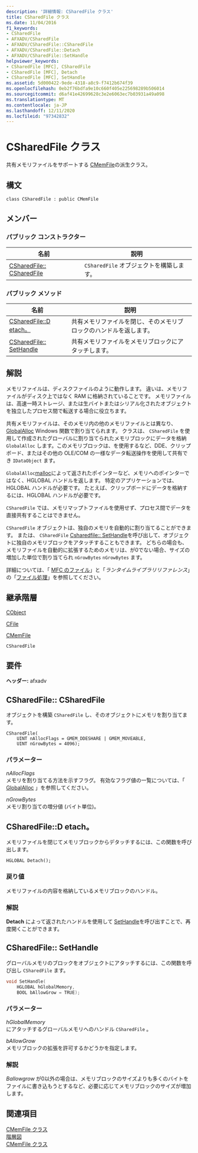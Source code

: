 ```yaml
---
description: '詳細情報: CSharedFile クラス'
title: CSharedFile クラス
ms.date: 11/04/2016
f1_keywords:
- CSharedFile
- AFXADV/CSharedFile
- AFXADV/CSharedFile::CSharedFile
- AFXADV/CSharedFile::Detach
- AFXADV/CSharedFile::SetHandle
helpviewer_keywords:
- CSharedFile [MFC], CSharedFile
- CSharedFile [MFC], Detach
- CSharedFile [MFC], SetHandle
ms.assetid: 5d000422-9ede-4318-a8c9-f7412b674f39
ms.openlocfilehash: 0eb2f76bdfa9e10c660f405e225698289b506014
ms.sourcegitcommit: d6af41e42699628c3e2e6063ec7b03931a49a098
ms.translationtype: MT
ms.contentlocale: ja-JP
ms.lasthandoff: 12/11/2020
ms.locfileid: "97342832"
---
```

# <a name="csharedfile-class"></a>CSharedFile クラス

共有メモリファイルをサポートする [CMemFile](../../mfc/reference/cmemfile-class.md)の派生クラス。

## <a name="syntax"></a>構文

```
class CSharedFile : public CMemFile
```

## <a name="members"></a>メンバー

### <a name="public-constructors"></a>パブリック コンストラクター

|名前|説明|
|----------|-----------------|
|[CSharedFile:: CSharedFile](#csharedfile)|`CSharedFile` オブジェクトを構築します。|

### <a name="public-methods"></a>パブリック メソッド

|名前|説明|
|----------|-----------------|
|[CSharedFile::D etach。](#detach)|共有メモリファイルを閉じ、そのメモリブロックのハンドルを返します。|
|[CSharedFile:: SetHandle](#sethandle)|共有メモリファイルをメモリブロックにアタッチします。|

## <a name="remarks"></a>解説

メモリファイルは、ディスクファイルのように動作します。 違いは、メモリファイルがディスク上ではなく RAM に格納されていることです。 メモリファイルは、高速一時ストレージ、または生バイトまたはシリアル化されたオブジェクトを独立したプロセス間で転送する場合に役立ちます。

共有メモリファイルは、そのメモリ内の他のメモリファイルとは異なり、 [GlobalAlloc](/windows/win32/api/winbase/nf-winbase-globalalloc) Windows 関数で割り当てられます。 クラスは、 `CSharedFile` を使用して作成されたグローバルに割り当てられたメモリブロックにデータを格納 `GlobalAlloc` します。このメモリブロックは、を使用するなど、DDE、クリップボード、またはその他の OLE/COM の一様なデータ転送操作を使用して共有でき `IDataObject` ます。

`GlobalAlloc`[malloc](../../c-runtime-library/reference/malloc.md)によって返されたポインターなど、メモリへのポインターではなく、HGLOBAL ハンドルを返します。 特定のアプリケーションでは、HGLOBAL ハンドルが必要です。 たとえば、クリップボードにデータを格納するには、HGLOBAL ハンドルが必要です。

`CSharedFile` では、メモリマップトファイルを使用せず、プロセス間でデータを直接共有することはできません。

`CSharedFile` オブジェクトは、独自のメモリを自動的に割り当てることができます。 または、 `CSharedFile` [Csharedfile:: SetHandle](#sethandle)を呼び出して、オブジェクトに独自のメモリブロックをアタッチすることもできます。 どちらの場合も、メモリファイルを自動的に拡張するためのメモリは、が0でない場合、サイズの増加した単位で割り当てられ `nGrowBytes` `nGrowBytes` ます。

詳細については、「 [MFC のファイル](../../mfc/files-in-mfc.md)」と「*ランタイムライブラリリファレンス*」の「[ファイル処理](../../c-runtime-library/file-handling.md)」を参照してください。

## <a name="inheritance-hierarchy"></a>継承階層

[CObject](../../mfc/reference/cobject-class.md)

[CFile](../../mfc/reference/cfile-class.md)

[CMemFile](../../mfc/reference/cmemfile-class.md)

`CSharedFile`

## <a name="requirements"></a>要件

**ヘッダー:** afxadv

## <a name="csharedfilecsharedfile"></a><a name="csharedfile"></a> CSharedFile:: CSharedFile

オブジェクトを構築 `CSharedFile` し、そのオブジェクトにメモリを割り当てます。

```
CSharedFile(
    UINT nAllocFlags = GMEM_DDESHARE | GMEM_MOVEABLE,
    UINT nGrowBytes = 4096);
```

### <a name="parameters"></a>パラメーター

*nAllocFlags*<br/>
メモリを割り当てる方法を示すフラグ。 有効なフラグ値の一覧については、「 [GlobalAlloc](/windows/win32/api/winbase/nf-winbase-globalalloc) 」を参照してください。

*nGrowBytes*<br/>
メモリ割り当ての増分値 (バイト単位)。

## <a name="csharedfiledetach"></a><a name="detach"></a> CSharedFile::D etach。

メモリファイルを閉じてメモリブロックからデタッチするには、この関数を呼び出します。

```
HGLOBAL Detach();
```

### <a name="return-value"></a>戻り値

メモリファイルの内容を格納しているメモリブロックのハンドル。

### <a name="remarks"></a>解説

**Detach** によって返されたハンドルを使用して [SetHandle](#sethandle)を呼び出すことで、再度開くことができます。

## <a name="csharedfilesethandle"></a><a name="sethandle"></a> CSharedFile:: SetHandle

グローバルメモリのブロックをオブジェクトにアタッチするには、この関数を呼び出し `CSharedFile` ます。

```cpp
void SetHandle(
    HGLOBAL hGlobalMemory,
    BOOL bAllowGrow = TRUE);
```

### <a name="parameters"></a>パラメーター

*hGlobalMemory*<br/>
にアタッチするグローバルメモリへのハンドル `CSharedFile` 。

*bAllowGrow*<br/>
メモリブロックの拡張を許可するかどうかを指定します。

### <a name="remarks"></a>解説

*Ballowgrow* が0以外の場合は、メモリブロックのサイズよりも多くのバイトをファイルに書き込もうとするなど、必要に応じてメモリブロックのサイズが増加します。

## <a name="see-also"></a>関連項目

[CMemFile クラス](../../mfc/reference/cmemfile-class.md)<br/>
[階層図](../../mfc/hierarchy-chart.md)<br/>
[CMemFile クラス](../../mfc/reference/cmemfile-class.md)
